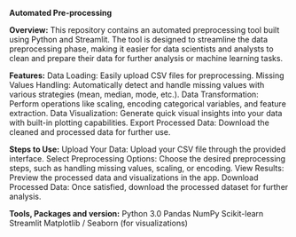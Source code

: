 **Automated Pre-processing**

**Overview:**
This repository contains an automated preprocessing tool built using Python and Streamlit. The tool is designed to streamline the data preprocessing phase, making it easier for data scientists and analysts to clean and prepare their data for further analysis or machine learning tasks.

**Features:**
Data Loading: Easily upload CSV files for preprocessing.
Missing Values Handling: Automatically detect and handle missing values with various strategies (mean, median, mode, etc.).
Data Transformation: Perform operations like scaling, encoding categorical variables, and feature extraction.
Data Visualization: Generate quick visual insights into your data with built-in plotting capabilities.
Export Processed Data: Download the cleaned and processed data for further use.



**Steps to Use:**
Upload Your Data: Upload your CSV file through the provided interface.
Select Preprocessing Options: Choose the desired preprocessing steps, such as handling missing values, scaling, or encoding.
View Results: Preview the processed data and visualizations in the app.
Download Processed Data: Once satisfied, download the processed dataset for further analysis.

**Tools, Packages and version:**
Python 3.0
Pandas
NumPy
Scikit-learn
Streamlit
Matplotlib / Seaborn (for visualizations)



